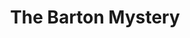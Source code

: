 ---
title: The Barton Mystery
year: 1933
opening_date: 1933-12-12
closing_date: 
layout: productions
image:
image_caption:
image_credit:
playbill:
category:
Theatre: Theatre Jacksonville
cast:
  Sir Everard Marshall: Isaac Peiser
  Ethel Standish: Louise Twitty
  Lady Marshall: Marguerite Culp
  Phyllis Grey: Mary Keen
  Helen Barton: Pauline Entenza
  Harry Maitland: Ralph W. Cooper, Jr.
  Richard Standish, M.P.: Stuart Cavanagh
  Dennis O'Mara: T.V. Cashen, Jr.
  Maid: Virginia Peace Johnson
  Beverly: William DeHoff
crew:
  Director: Charles F. Hopkins, Jr.
understudies:
orchestra:
external_links:
---